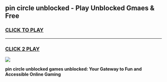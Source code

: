 
## pin circle unblocked - Play Unblocked Gmaes & Free
<h3>
<a href="https://news.freeplayer.one?title=pin_circle_unblocked&ref=16F">CLICK TO PLAY</a></h3>
<hr>

<h3>
<a href="https://news.freeplayer.one?title=pin_circle_unblocked&ref=16F">CLICK 2 PLAY</a>
  
</h3>

<a href="https://news.freeplayer.one?title=pin_circle_unblocked&ref=16F/"><img src="https://clearcache.store/games.png"></a>


**pin circle unblocked games unblocked: Your Gateway to Fun and Accessible Online Gaming**

